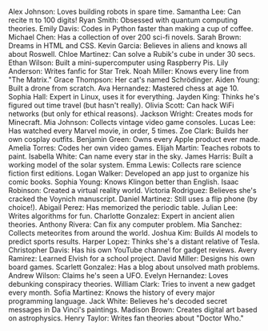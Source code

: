Alex Johnson: Loves building robots in spare time.
Samantha Lee: Can recite π to 100 digits!
Ryan Smith: Obsessed with quantum computing theories.
Emily Davis: Codes in Python faster than making a cup of coffee.
Michael Chen: Has a collection of over 200 sci-fi novels.
Sarah Brown: Dreams in HTML and CSS.
Kevin Garcia: Believes in aliens and knows all about Roswell.
Chloe Martinez: Can solve a Rubik's cube in under 30 secs.
Ethan Wilson: Built a mini-supercomputer using Raspberry Pis.
Lily Anderson: Writes fanfic for Star Trek.
Noah Miller: Knows every line from "The Matrix."
Grace Thompson: Her cat's named Schrödinger.
Aiden Young: Built a drone from scratch.
Ava Hernandez: Mastered chess at age 10.
Sophia Hall: Expert in Linux, uses it for everything.
Jayden King: Thinks he's figured out time travel (but hasn't really).
Olivia Scott: Can hack WiFi networks (but only for ethical reasons).
Jackson Wright: Creates mods for Minecraft.
Mia Johnson: Collects vintage video game consoles.
Lucas Lee: Has watched every Marvel movie, in order, 5 times.
Zoe Clark: Builds her own cosplay outfits.
Benjamin Green: Owns every Apple product ever made.
Amelia Torres: Codes her own video games.
Elijah Martin: Teaches robots to paint.
Isabella White: Can name every star in the sky.
James Harris: Built a working model of the solar system.
Emma Lewis: Collects rare science fiction first editions.
Logan Walker: Developed an app just to organize his comic books.
Sophia Young: Knows Klingon better than English.
Isaac Robinson: Created a virtual reality world.
Victoria Rodriguez: Believes she's cracked the Voynich manuscript.
Daniel Martinez: Still uses a flip phone (by choice!).
Abigail Perez: Has memorized the periodic table.
Julian Lee: Writes algorithms for fun.
Charlotte Gonzalez: Expert in ancient alien theories.
Anthony Rivera: Can fix any computer problem.
Mia Sanchez: Collects meteorites from around the world.
Joshua Kim: Builds AI models to predict sports results.
Harper Lopez: Thinks she's a distant relative of Tesla.
Christopher Davis: Has his own YouTube channel for gadget reviews.
Avery Ramirez: Learned Elvish for a school project.
David Miller: Designs his own board games.
Scarlett Gonzalez: Has a blog about unsolved math problems.
Andrew Wilson: Claims he's seen a UFO.
Evelyn Hernandez: Loves debunking conspiracy theories.
William Clark: Tries to invent a new gadget every month.
Sofia Martinez: Knows the history of every major programming language.
Jack White: Believes he's decoded secret messages in Da Vinci's paintings.
Madison Brown: Creates digital art based on astrophysics.
Henry Taylor: Writes fan theories about "Doctor Who."
